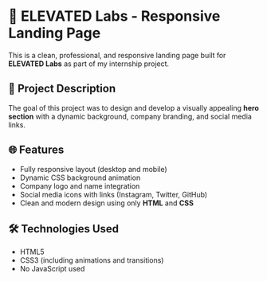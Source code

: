 # 🚀 ELEVATED Labs - Responsive Landing Page

This is a clean, professional, and responsive landing page built for **ELEVATED Labs** as part of my internship project.

## 📌 Project Description

The goal of this project was to design and develop a visually appealing **hero section** with a dynamic background, company branding, and social media links.

## 🌐 Features

- Fully responsive layout (desktop and mobile)
- Dynamic CSS background animation
- Company logo and name integration
- Social media icons with links (Instagram, Twitter, GitHub)
- Clean and modern design using only **HTML** and **CSS**

## 🛠️ Technologies Used

- HTML5
- CSS3 (including animations and transitions)
- No JavaScript used



